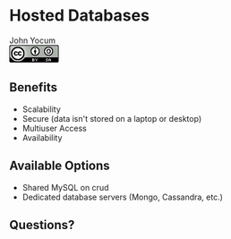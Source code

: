 # Hosted Databases
John Yocum  
![CC BY-SA 4.0](../images/cc_by-sa_4.png)  



## Benefits

- Scalability
- Secure (data isn't stored on a laptop or desktop)
- Multiuser Access
- Availability

## Available Options

- Shared MySQL on crud
- Dedicated database servers (Mongo, Cassandra, etc.)

## Questions?
